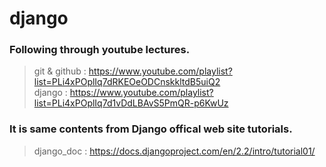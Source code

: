 # django
### Following through youtube lectures.</br>
> git & github : https://www.youtube.com/playlist?list=PLi4xPOplIq7dRKEOeODCnskkltdB5uiQ2</br>
> django : https://www.youtube.com/playlist?list=PLi4xPOplIq7d1vDdLBAvS5PmQR-p6KwUz</br>

### It is same contents from Django offical web site tutorials.</br>
> django_doc : https://docs.djangoproject.com/en/2.2/intro/tutorial01/</br>
